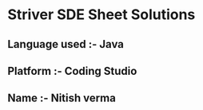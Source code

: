 # Striver SDE Sheet Solutions

## Language used :- Java
## Platform :- Coding Studio
## Name :- Nitish verma

